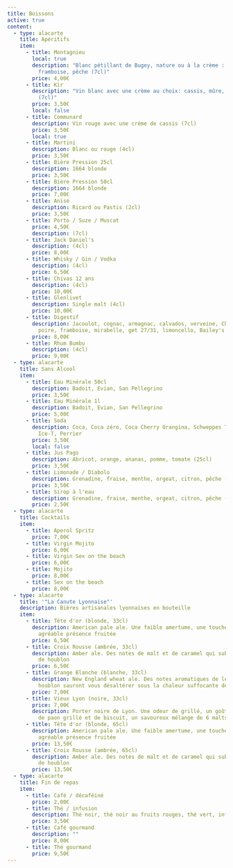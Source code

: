 ```yaml
---
title: Boissons
active: true
content:
  - type: alacarte
    title: Apéritifs
    item:
      - title: Montagnieu
        local: true
        description: "Blanc pétillant de Bugey, nature ou à la crème : cassis, mûre,
          framboise, pêche (7cl)"
        price: 4,00€
      - title: Kir
        description: "Vin blanc avec une crème au choix: cassis, mûre, framboise, pêche
          (7cl)"
        price: 3,50€
        local: false
      - title: Communard
        description: Vin rouge avec une crème de cassis (7cl)
        price: 3,50€
        local: true
      - title: Martini
        description: Blanc ou rouge (4cl)
        price: 3,50€
      - title: Bière Pression 25cl
        description: 1664 blonde
        price: 3,50€
      - title: Bière Pression 50cl
        description: 1664 blonde
        price: 7,00€
      - title: Anisé
        description: Ricard ou Pastis (2cl)
        price: 3,50€
      - title: Porto / Suze / Muscat
        price: 4,50€
        description: (7cl)
      - title: Jack Daniel's
        description: (4cl)
        price: 8,00€
      - title: Whisky / Gin / Vodka
        description: (4cl)
        price: 6,50€
      - title: Chivas 12 ans
        description: (4cl)
        price: 10,00€
      - title: Glenlivet
        description: Single malt (4cl)
        price: 10,00€
      - title: Digestif
        description: Jacoulot, cognac, armagnac, calvados, verveine, Chartreuse, Génépi,
          poire, framboise, mirabelle, get 27/31, limoncello, Bailey's (4cl)
        price: 8,00€
      - title: Rhum Bumbu
        description: (4cl)
        price: 9,00€
  - type: alacarte
    title: Sans Alcool
    item:
      - title: Eau Minérale 50cl
        description: Badoit, Evian, San Pellegrino
        price: 3,50€
      - title: Eau Minérale 1l
        description: Badoit, Evian, San Pellegrino
        price: 5,00€
      - title: Soda
        description: Coca, Coca zéro, Coca Cherry Orangina, Schweppes Tonic/Agrumes,
          Ice-T, Perrier
        price: 3,50€
        local: false
      - title: Jus Pago
        description: Abricot, orange, ananas, pomme, tomate (25cl)
        price: 3,50€
      - title: Limonade / Diabolo
        description: Grenadine, fraise, menthe, orgeat, citron, pêche (25cl)
        price: 3,50€
      - title: Sirop à l'eau
        description: Grenadine, fraise, menthe, orgeat, citron, pêche (25cl)
        price: 2,50€
  - type: alacarte
    title: Cocktails
    item:
      - title: Aperol Spritz
        price: 7,00€
      - title: Virgin Mojito
        price: 6,00€
      - title: Virgin Sex on the beach
        price: 6,00€
      - title: Mojito
        price: 8,00€
      - title: Sex on the beach
        price: 8,00€
  - type: alacarte
    title: '"La Canute Lyonnaise"'
    description: Bières artisanales lyonnaises en bouteille
    item:
      - title: Tête d'or (blonde, 33cl)
        description: American pale ale. Une faible amertume, une touche maltée et une
          agréable présence fruitée
        price: 6,50€
      - title: Croix Rousse (ambrée, 33cl)
        description: Amber ale. Des notes de malt et de caramel qui subliment les arômes
          de houblon
        price: 6,50€
      - title: Grange Blanche (blanche, 33cl)
        description: New England wheat ale. Des notes aromatiques de levure et de
          houblon sauront vous désaltérer sous la chaleur suffocante de la ville
        price: 7,00€
      - title: Vieux Lyon (noire, 33cl)
        price: 7,00€
        description: Porter noire de Lyon. Une odeur de grillé, un goût chocolat, café,
          de paon grillé et de biscuit, un savoureux mélange de 6 malts d'orge
      - title: Tête d'or (blonde, 65cl)
        description: American pale ale. Une faible amertume, une touche maltée et une
          agréable présence fruitée
        price: 13,50€
      - title: Croix Rousse (ambrée, 65cl)
        description: Amber ale. Des notes de malt et de caramel qui subliment les arômes
          de houblon
        price: 13,50€
  - type: alacarte
    title: Fin de repas
    item:
      - title: Café / décaféiné
        price: 2,00€
      - title: Thé / infusion
        description: Thé noir, thé noir au fruits rouges, thé vert, infusion verveine
        price: 3,50€
      - title: Café gourmand
        description: ""
        price: 8,00€
      - title: Thé gourmand
        price: 9,50€
---
```

